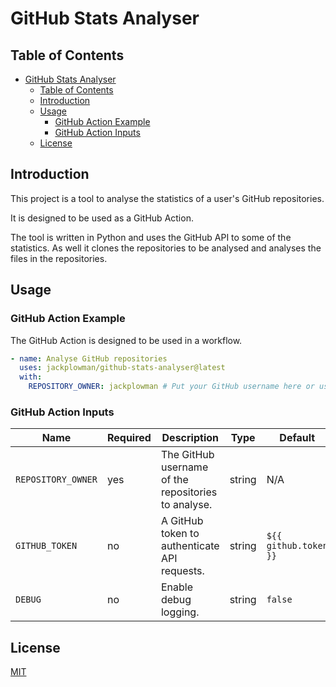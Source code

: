 # GitHub Stats Analyser

## Table of Contents

- [GitHub Stats Analyser](#github-stats-analyser)
  - [Table of Contents](#table-of-contents)
  - [Introduction](#introduction)
  - [Usage](#usage)
    - [GitHub Action Example](#github-action-example)
    - [GitHub Action Inputs](#github-action-inputs)
  - [License](#license)

## Introduction

This project is a tool to analyse the statistics of a user's GitHub repositories.

It is designed to be used as a GitHub Action.

The tool is written in Python and uses the GitHub API to some of the statistics. As well it clones the repositories to be analysed and analyses the files in the repositories.

## Usage

### GitHub Action Example

The GitHub Action is designed to be used in a workflow.

```yaml
- name: Analyse GitHub repositories
  uses: jackplowman/github-stats-analyser@latest
  with:
    REPOSITORY_OWNER: jackplowman # Put your GitHub username here or use ${{ github.REPOSITORY_OWNER }}
```

### GitHub Action Inputs

| Name               | Required | Description                                         | Type   | Default               |
| ------------------ | -------- | --------------------------------------------------- | ------ | --------------------- |
| `REPOSITORY_OWNER` | yes      | The GitHub username of the repositories to analyse. | string | N/A                   |
| `GITHUB_TOKEN`     | no       | A GitHub token to authenticate API requests.        | string | `${{ github.token }}` |
| `DEBUG`            | no       | Enable debug logging.                               | string | `false`               |

## License

[MIT](https://github.com/jackplowman/github-stats-analyser/blob/master/LICENSE)
